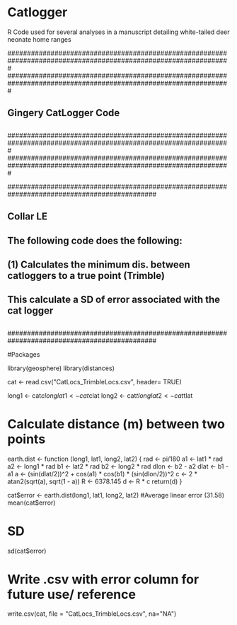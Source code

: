 # Catlogger
R Code used for several analyses in a manuscript detailing white-tailed deer neonate home ranges

#################################################################################################################
#################################################################################################################
##
##
##                            Gingery CatLogger Code  
##
#################################################################################################################
#################################################################################################################


##############################################################################################
##
##                                   Collar LE 
##              
##                The following code does the following:
##          (1)  Calculates the minimum dis. between catloggers to a true point (Trimble) 
##                      This calculate a SD of error associated with the cat logger
##
##############################################################################################

#Packages

library(geosphere)
library(distances)

cat <- read.csv("CatLocs_TrimbleLocs.csv", header= TRUE)

long1 <- cat$clong
lat1 <- cat$clat
long2 <- cat$tlong
lat2 <- cat$tlat

# Calculate distance (m) between two points
earth.dist <- function (long1, lat1, long2, lat2)
{
  rad <- pi/180
  a1 <- lat1 * rad
  a2 <- long1 * rad
  b1 <- lat2 * rad
  b2 <- long2 * rad
  dlon <- b2 - a2
  dlat <- b1 - a1
  a <- (sin(dlat/2))^2 + cos(a1) * cos(b1) * (sin(dlon/2))^2
  c <- 2 * atan2(sqrt(a), sqrt(1 - a))
  R <- 6378.145
  d <- R * c
  return(d)
}

cat$error <- earth.dist(long1, lat1, long2, lat2)
#Average linear error (31.58)
mean(cat$error)
# SD
sd(cat$error)

# Write .csv with error column for future use/ reference
write.csv(cat, file = "CatLocs_TrimbleLocs.csv", na="NA")
